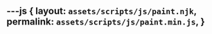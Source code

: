 ---js
{
  layout:    `assets/scripts/js/paint.njk`,
  permalink: `assets/scripts/js/paint.min.js`,
}
---
